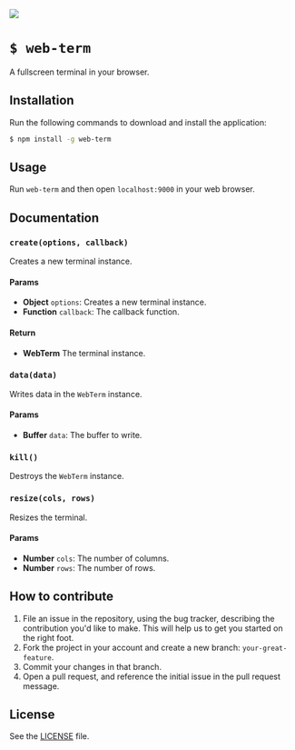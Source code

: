 ![](http://i.imgur.com/LtXIVf0.png)

# `$ web-term`
A fullscreen terminal in your browser.

## Installation
Run the following commands to download and install the application:

```sh
$ npm install -g web-term
```

## Usage
Run `web-term` and then open `localhost:9000` in your web browser.

## Documentation
### `create(options, callback)`
Creates a new terminal instance.

#### Params
- **Object** `options`: Creates a new terminal instance.
- **Function** `callback`: The callback function.

#### Return
- **WebTerm** The terminal instance.

### `data(data)`
Writes data in the `WebTerm` instance.

#### Params
- **Buffer** `data`: The buffer to write.

### `kill()`
Destroys the `WebTerm` instance.

### `resize(cols, rows)`
Resizes the terminal.

#### Params
- **Number** `cols`: The number of columns.
- **Number** `rows`: The number of rows.

## How to contribute
1. File an issue in the repository, using the bug tracker, describing the
   contribution you'd like to make. This will help us to get you started on the
   right foot.
2. Fork the project in your account and create a new branch:
   `your-great-feature`.
3. Commit your changes in that branch.
4. Open a pull request, and reference the initial issue in the pull request
   message.

## License
See the [LICENSE](./LICENSE) file.
